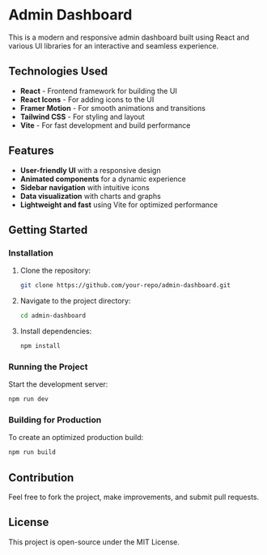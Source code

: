# Admin Dashboard

This is a modern and responsive admin dashboard built using React and various UI libraries for an interactive and seamless experience.

## Technologies Used

- **React** - Frontend framework for building the UI
- **React Icons** - For adding icons to the UI
- **Framer Motion** - For smooth animations and transitions
- **Tailwind CSS** - For styling and layout
- **Vite** - For fast development and build performance

## Features

- **User-friendly UI** with a responsive design
- **Animated components** for a dynamic experience
- **Sidebar navigation** with intuitive icons
- **Data visualization** with charts and graphs
- **Lightweight and fast** using Vite for optimized performance

## Getting Started

### Installation

1. Clone the repository:
   ```sh
   git clone https://github.com/your-repo/admin-dashboard.git
   ```
2. Navigate to the project directory:
   ```sh
   cd admin-dashboard
   ```
3. Install dependencies:
   ```sh
   npm install
   ```

### Running the Project

Start the development server:
```sh
npm run dev
```

### Building for Production

To create an optimized production build:
```sh
npm run build
```

## Contribution
Feel free to fork the project, make improvements, and submit pull requests.

## License
This project is open-source under the MIT License.

